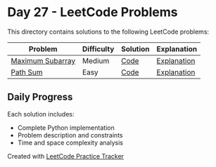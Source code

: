 # Day 27 - LeetCode Problems

This directory contains solutions to the following LeetCode problems:

| Problem | Difficulty | Solution | Explanation |
|---------|------------|----------|-------------|
| [Maximum Subarray](https://leetcode.com/problems/maximum-subarray/) | Medium | [Code](maximum_subarray.py) | [Explanation](maximum_subarray.md) |
| [Path Sum](https://leetcode.com/problems/path-sum/description/) | Easy | [Code](path_sum.py) | [Explanation](path_sum.md) |

## Daily Progress

Each solution includes:
- Complete Python implementation
- Problem description and constraints
- Time and space complexity analysis

Created with [LeetCode Practice Tracker](https://github.com/AnuranjanJain/solutions)
